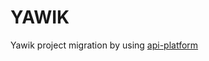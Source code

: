 YAWIK
====
Yawik project migration by using [api-platform](https://github.com/api-platform/api-platform)
